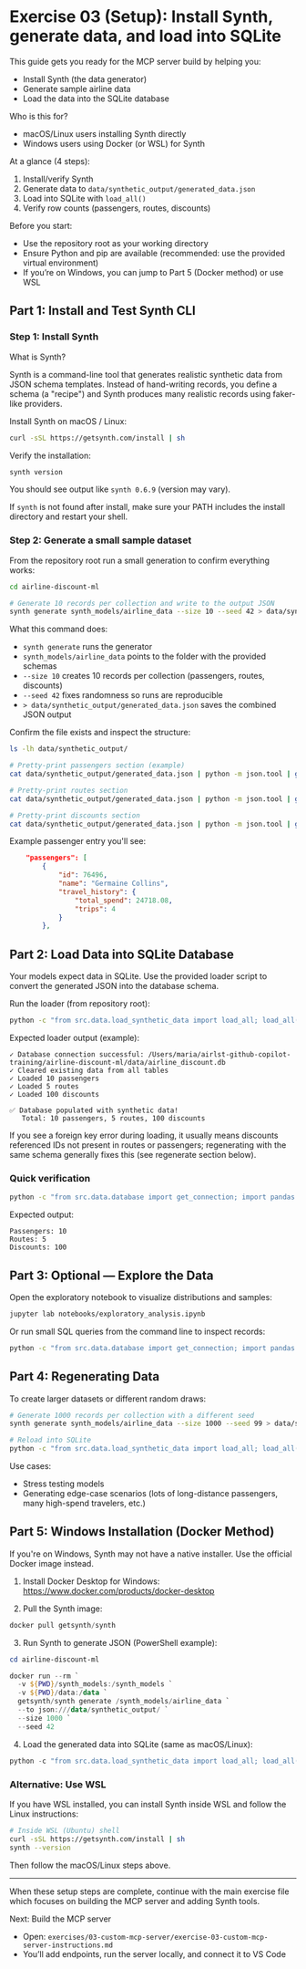 
# Exercise 03 (Setup): Install Synth, generate data, and load into SQLite

This guide gets you ready for the MCP server build by helping you:
- Install Synth (the data generator)
- Generate sample airline data
- Load the data into the SQLite database

Who is this for?
- macOS/Linux users installing Synth directly
- Windows users using Docker (or WSL) for Synth

At a glance (4 steps):
1) Install/verify Synth
2) Generate data to `data/synthetic_output/generated_data.json`
3) Load into SQLite with `load_all()`
4) Verify row counts (passengers, routes, discounts)

Before you start:
- Use the repository root as your working directory
- Ensure Python and pip are available (recommended: use the provided virtual environment)
- If you’re on Windows, you can jump to Part 5 (Docker method) or use WSL

## Part 1: Install and Test Synth CLI

### Step 1: Install Synth

What is Synth?

Synth is a command-line tool that generates realistic synthetic data from JSON schema templates. Instead of hand-writing records, you define a schema (a "recipe") and Synth produces many realistic records using faker-like providers.

Install Synth on macOS / Linux:

```bash
curl -sSL https://getsynth.com/install | sh
```

Verify the installation:

```bash
synth version
```

You should see output like `synth 0.6.9` (version may vary).

If `synth` is not found after install, make sure your PATH includes the install directory and restart your shell.

### Step 2: Generate a small sample dataset

From the repository root run a small generation to confirm everything works:

```bash
cd airline-discount-ml

# Generate 10 records per collection and write to the output JSON
synth generate synth_models/airline_data --size 10 --seed 42 > data/synthetic_output/generated_data.json
```

What this command does:
- `synth generate` runs the generator
- `synth_models/airline_data` points to the folder with the provided schemas
- `--size 10` creates 10 records per collection (passengers, routes, discounts)
- `--seed 42` fixes randomness so runs are reproducible
- `> data/synthetic_output/generated_data.json` saves the combined JSON output

Confirm the file exists and inspect the structure:

```bash
ls -lh data/synthetic_output/

# Pretty-print passengers section (example)
cat data/synthetic_output/generated_data.json | python -m json.tool | grep -A 10 '"passengers"'

# Pretty-print routes section
cat data/synthetic_output/generated_data.json | python -m json.tool | grep -A 8 '"routes"'

# Pretty-print discounts section
cat data/synthetic_output/generated_data.json | python -m json.tool | grep -A 8 '"discounts"'
```

Example passenger entry you'll see:

```json
	"passengers": [
		{
			"id": 76496,
			"name": "Germaine Collins",
			"travel_history": {
				"total_spend": 24718.08,
				"trips": 4
			}
		},
```

## Part 2: Load Data into SQLite Database

Your models expect data in SQLite. Use the provided loader script to convert the generated JSON into the database schema.

Run the loader (from repository root):

```bash
python -c "from src.data.load_synthetic_data import load_all; load_all()"
```

Expected loader output (example):

```
✓ Database connection successful: /Users/maria/airlst-github-copilot-training/airline-discount-ml/data/airline_discount.db
✓ Cleared existing data from all tables
✓ Loaded 10 passengers
✓ Loaded 5 routes
✓ Loaded 100 discounts

✅ Database populated with synthetic data!
   Total: 10 passengers, 5 routes, 100 discounts
```

If you see a foreign key error during loading, it usually means discounts referenced IDs not present in routes or passengers; regenerating with the same schema generally fixes this (see regenerate section below).

### Quick verification

```bash
python -c "from src.data.database import get_connection; import pandas as pd; db = get_connection(); print('Passengers:', pd.read_sql('SELECT COUNT(*) as c FROM passengers', db.connection)['c'][0]); print('Routes:', pd.read_sql('SELECT COUNT(*) as c FROM routes', db.connection)['c'][0]); print('Discounts:', pd.read_sql('SELECT COUNT(*) as c FROM discounts', db.connection)['c'][0]); db.close()"
```

Expected output:

```
Passengers: 10
Routes: 5
Discounts: 100
```

## Part 3: Optional — Explore the Data

Open the exploratory notebook to visualize distributions and samples:

```bash
jupyter lab notebooks/exploratory_analysis.ipynb
```

Or run small SQL queries from the command line to inspect records:

```bash
python -c "from src.data.database import get_connection; import pandas as pd; db = get_connection(); print('=== Sample Passengers ==='); print(pd.read_sql('SELECT name, travel_history FROM passengers LIMIT 5', db.connection)); print('\n=== Top Discounted Routes ==='); q='''SELECT r.origin, r.destination, d.discount_value FROM discounts d JOIN routes r ON d.route_id = r.id ORDER BY d.discount_value DESC LIMIT 5'''; print(pd.read_sql(q, db.connection)); db.close()"
```

## Part 4: Regenerating Data

To create larger datasets or different random draws:

```bash
# Generate 1000 records per collection with a different seed
synth generate synth_models/airline_data --size 1000 --seed 99 > data/synthetic_output/generated_data.json

# Reload into SQLite
python -c "from src.data.load_synthetic_data import load_all; load_all()"
```

Use cases:
- Stress testing models
- Generating edge-case scenarios (lots of long-distance passengers, many high-spend travelers, etc.)

## Part 5: Windows Installation (Docker Method)

If you're on Windows, Synth may not have a native installer. Use the official Docker image instead.

1. Install Docker Desktop for Windows: https://www.docker.com/products/docker-desktop

2. Pull the Synth image:

```powershell
docker pull getsynth/synth
```

3. Run Synth to generate JSON (PowerShell example):

```powershell
cd airline-discount-ml

docker run --rm `
  -v ${PWD}/synth_models:/synth_models `
  -v ${PWD}/data:/data `
  getsynth/synth generate /synth_models/airline_data `
  --to json:///data/synthetic_output/ `
  --size 1000 `
  --seed 42
```

4. Load the generated data into SQLite (same as macOS/Linux):

```powershell
python -c "from src.data.load_synthetic_data import load_all; load_all()"
```

### Alternative: Use WSL

If you have WSL installed, you can install Synth inside WSL and follow the Linux instructions:

```bash
# Inside WSL (Ubuntu) shell
curl -sSL https://getsynth.com/install | sh
synth --version
```

Then follow the macOS/Linux steps above.

---

When these setup steps are complete, continue with the main exercise file which focuses on building the MCP server and adding Synth tools.

Next: Build the MCP server
- Open: `exercises/03-custom-mcp-server/exercise-03-custom-mcp-server-instructions.md`
- You’ll add endpoints, run the server locally, and connect it to VS Code

